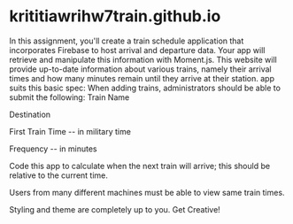 # krititiawrihw7train.github.io

In this assignment, you'll create a train schedule application that incorporates Firebase to host arrival and departure data. Your app will retrieve and manipulate this information with Moment.js. This website will provide up-to-date information about various trains, namely their arrival times and how many minutes remain until they arrive at their station.
app suits this basic spec:
When adding trains, administrators should be able to submit the following:
Train Name

Destination

First Train Time -- in military time

Frequency -- in minutes

Code this app to calculate when the next train will arrive; this should be relative to the current time.

Users from many different machines must be able to view same train times.

Styling and theme are completely up to you. Get Creative!
